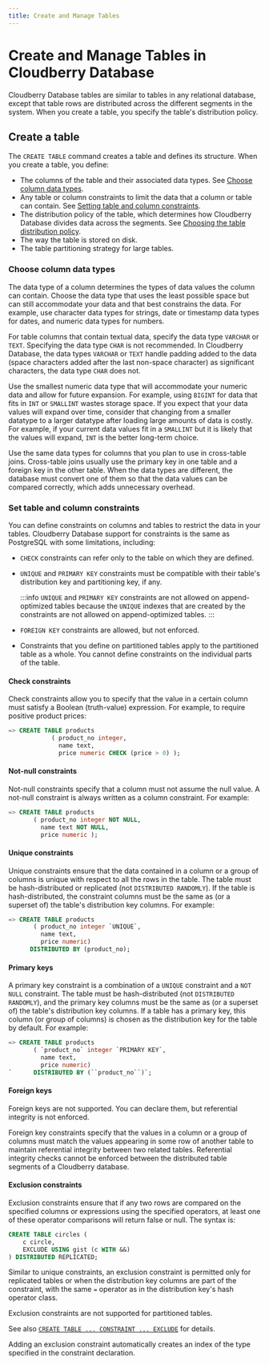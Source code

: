 ```yaml
---
title: Create and Manage Tables
---
```


# Create and Manage Tables in Cloudberry Database

Cloudberry Database tables are similar to tables in any relational database, except that table rows are distributed across the different segments in the system. When you create a table, you specify the table's distribution policy.

## Create a table

The `CREATE TABLE` command creates a table and defines its structure. When you create a table, you define:

- The columns of the table and their associated data types. See [Choose column data types](#choose-column-data-types).
- Any table or column constraints to limit the data that a column or table can contain. See [Setting table and column constraints](#set-table-and-column-constraints).
- The distribution policy of the table, which determines how Cloudberry Database divides data across the segments. See [Choosing the table distribution policy](#choose-column-data-types).
- The way the table is stored on disk.
- The table partitioning strategy for large tables.

### Choose column data types

The data type of a column determines the types of data values the column can contain. Choose the data type that uses the least possible space but can still accommodate your data and that best constrains the data. For example, use character data types for strings, date or timestamp data types for dates, and numeric data types for numbers.

For table columns that contain textual data, specify the data type `VARCHAR` or `TEXT`. Specifying the data type `CHAR` is not recommended. In Cloudberry Database, the data types `VARCHAR` or `TEXT` handle padding added to the data (space characters added after the last non-space character) as significant characters, the data type `CHAR` does not.

Use the smallest numeric data type that will accommodate your numeric data and allow for future expansion. For example, using `BIGINT` for data that fits in `INT` or `SMALLINT` wastes storage space. If you expect that your data values will expand over time, consider that changing from a smaller datatype to a larger datatype after loading large amounts of data is costly. For example, if your current data values fit in a `SMALLINT` but it is likely that the values will expand, `INT` is the better long-term choice.

Use the same data types for columns that you plan to use in cross-table joins. Cross-table joins usually use the primary key in one table and a foreign key in the other table. When the data types are different, the database must convert one of them so that the data values can be compared correctly, which adds unnecessary overhead.

### Set table and column constraints

You can define constraints on columns and tables to restrict the data in your tables. Cloudberry Database support for constraints is the same as PostgreSQL with some limitations, including:

- `CHECK` constraints can refer only to the table on which they are defined.
- `UNIQUE` and `PRIMARY KEY` constraints must be compatible with their table's distribution key and partitioning key, if any.

    :::info
    `UNIQUE` and `PRIMARY KEY` constraints are not allowed on append-optimized tables because the `UNIQUE` indexes that are created by the constraints are not allowed on append-optimized tables.
    :::

- `FOREIGN KEY` constraints are allowed, but not enforced.
- Constraints that you define on partitioned tables apply to the partitioned table as a whole. You cannot define constraints on the individual parts of the table.

#### Check constraints

Check constraints allow you to specify that the value in a certain column must satisfy a Boolean (truth-value) expression. For example, to require positive product prices:

```sql
=> CREATE TABLE products 
            ( product_no integer, 
              name text, 
              price numeric CHECK (price > 0) );
```

#### Not-null constraints

Not-null constraints specify that a column must not assume the null value. A not-null constraint is always written as a column constraint. For example:

```sql
=> CREATE TABLE products 
       ( product_no integer NOT NULL,
         name text NOT NULL,
         price numeric );
```

#### Unique constraints

Unique constraints ensure that the data contained in a column or a group of columns is unique with respect to all the rows in the table. The table must be hash-distributed or replicated (not `DISTRIBUTED RANDOMLY`). If the table is hash-distributed, the constraint columns must be the same as (or a superset of) the table's distribution key columns. For example:

```sql
=> CREATE TABLE products 
       ( product_no integer `UNIQUE`, 
         name text, 
         price numeric)
      DISTRIBUTED BY (product_no);
```

#### Primary keys

A primary key constraint is a combination of a `UNIQUE` constraint and a `NOT NULL` constraint. The table must be hash-distributed (not `DISTRIBUTED RANDOMLY`), and the primary key columns must be the same as (or a superset of) the table's distribution key columns. If a table has a primary key, this column (or group of columns) is chosen as the distribution key for the table by default. For example:

```sql
=> CREATE TABLE products 
       ( `product_no` integer `PRIMARY KEY`, 
         name text, 
         price numeric)
`      DISTRIBUTED BY (``product_no``)`;

```

#### Foreign keys

Foreign keys are not supported. You can declare them, but referential integrity is not enforced.

Foreign key constraints specify that the values in a column or a group of columns must match the values appearing in some row of another table to maintain referential integrity between two related tables. Referential integrity checks cannot be enforced between the distributed table segments of a Cloudberry database.

#### Exclusion constraints

Exclusion constraints ensure that if any two rows are compared on the specified columns or expressions using the specified operators, at least one of these operator comparisons will return false or null. The syntax is:

``` sql
CREATE TABLE circles (
    c circle,
    EXCLUDE USING gist (c WITH &&)
) DISTRIBUTED REPLICATED;
```

Similar to unique constraints, an exclusion constraint is permitted only for replicated tables or when the distribution key columns are part of the constraint, with the same `=` operator as in the distribution key's hash operator class.

Exclusion constraints are not supported for partitioned tables.

See also [`CREATE TABLE ... CONSTRAINT ... EXCLUDE`](https://github.com/cloudberrydb/cloudberrydb-site/blob/cbdb-doc-validation/docs/sql-stmts/sql-stmt-create-table.md) for details.

Adding an exclusion constraint automatically creates an index of the type specified in the constraint declaration.
